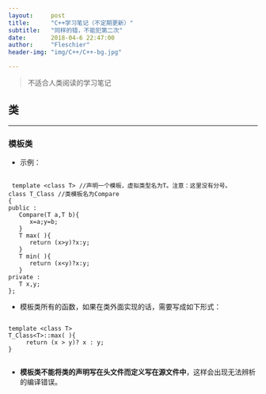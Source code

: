 ```yaml
---
layout:     post
title:      "C++学习笔记（不定期更新）"
subtitle:   "同样的错，不能犯第二次"
date:       2018-04-6 22:47:00
author:     "Fleschier"
header-img: "img/C++/C++-bg.jpg"

---
```


>不适合人类阅读的学习笔记

## 类
---

### 模板类

- 示例：

```

 template <class T> //声明一个模板，虚拟类型名为T。注意：这里没有分号。  
class T_Class //类模板名为Compare  
{  
public :  
   Compare(T a,T b){  
      x=a;y=b;  
   }  
   T max( ){  
      return (x>y)?x:y;  
   }  
   T min( ){  
      return (x<y)?x:y;  
   }  
private :  
   T x,y;  
};  

```

- 模板类所有的函数，如果在类外面实现的话，需要写成如下形式：

```

template <class T> 
T_Class<T>::max( ){  
     return (x > y)? x : y;  
}  


```

- **模板类不能将类的声明写在头文件而定义写在源文件中**，这样会出现无法辨析的编译错误。